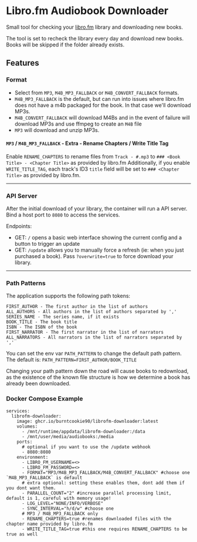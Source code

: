 # Libro.fm Audiobook Downloader

Small tool for checking your [libro.fm](https://libro.fm) library and downloading new books.

The tool is set to recheck the library every day and download new books. Books will be skipped if the folder already exists.

## Features

### Format
- Select from `MP3`, `M4B_MP3_FALLBACK` or `M4B_CONVERT_FALLBACK` formats. 
- `M4B_MP3_FALLBACK` is the default, but can run into issues where libro.fm does not have a m4b packaged for the book. In that case we'll download MP3s.
- `M4B_CONVERT_FALLBACK` will download M4Bs and in the event of failure will download  MP3s and use ffmpeg to create an `M4B` file
- `MP3` will download and unzip MP3s.


#### `MP3` / `M4B_MP3_FALLBACK` - Extra - Rename Chapters / Write Title Tag

Enable `RENAME_CHAPTERS` to rename files from `Track - #.mp3` to `### <Book Title> - <Chapter Title>` as provided by libro.fm
Additionally, if you enable `WRITE_TITLE_TAG`, each track's ID3 `title` field will be set to `### <Chapter Title>` as provided by libro.fm.

----

### API Server
After the initial download of your library, the container will run a API server.
Bind a host port to `8080` to access the services.

Endpoints:
- GET: `/` opens a basic web interface showing the current config and a button to trigger an update
- GET: `/update` allows you to manually force a refresh (ie: when you just purchased a book). Pass `?overwrite=true` to force download your library.


----

### Path Patterns
The application supports the following path tokens:
```
FIRST_AUTHOR - The first author in the list of authors
ALL_AUTHORS - All authors in the list of authors separated by ','
SERIES_NAME - The series name, if it exists
BOOK_TITLE - The book title
ISBN - The ISBN of the book
FIRST_NARRATOR - The first narrator in the list of narrators
ALL_NARRATORS - All narrators in the list of narrators separated by ','
```

You can set the env var `PATH_PATTERN` to change the default path pattern. The default is:
`PATH_PATTERN=FIRST_AUTHOR/BOOK_TITLE`

Changing your path pattern down the road will cause books to redownload, as the existence of the known file structure is how we determine a book has already been downloaded.

### Docker Compose Example
```
services:
  librofm-downloader:
    image: ghcr.io/burntcookie90/librofm-downloader:latest
    volumes:
      - /mnt/runtime/appdata/librofm-downloader:/data
      - /mnt/user/media/audiobooks:/media
    ports:
      # optional if you want to use the /update webhook
      - 8080:8080 
    environment:
      - LIBRO_FM_USERNAME=<>
      - LIBRO_FM_PASSWORD=<>
      - FORMAT="MP3/M4B_MP3_FALLBACK/M4B_CONVERT_FALLBACK" #choose one `M4B_MP3_FALLBACK` is default
      # extra optional: setting these enables them, dont add them if you dont want them.
      - PARALLEL_COUNT="2" #increase parallel processing limit, default is 1, careful with memory usage!
      - LOG_LEVEL="NONE/INFO/VERBOSE"
      - SYNC_INTERVAL="h/d/w" #choose one
      # MP3 / M4B_MP3_FALLBACK only
      - RENAME_CHAPTERS=true #renames downloaded files with the chapter name provided by libro.fm
      - WRITE_TITLE_TAG=true #this one requires RENAME_CHAPTERS to be true as well
```
